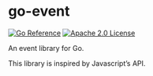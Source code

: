 # go-event

[![Go Reference](https://pkg.go.dev/badge/github.com/shiyou0130011/go-event.svg)](https://pkg.go.dev/github.com/shiyou0130011/go-event)
[![Apache 2.0 License](https://img.shields.io/badge/License-Apache%202.0-%23CB2533.svg)](http://www.apache.org/licenses/LICENSE-2.0)

An event library for Go.

This library is inspired by Javascript&rsquo;s API.


